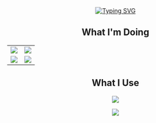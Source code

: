 <div align="center">
  <a href="https://git.io/typing-svg">
    <img src="https://readme-typing-svg.demolab.com?font=Fira+Code&duration=3000&pause=250&color=BB60FFB3&background=FFFFFF00&center=true&width=435&lines=Videogame+Modder;Software+Engineer;Computer+Engineering+Undergrad" alt="Typing SVG" />
  </a>
</div>

<div align="center">
  <h2>What I'm Doing</h2>
</div>

<table align="center">
  <tr>
    <td>
      <a href="https://github.com/erik-bobinski/valRandomizer">
        <img src="https://github-readme-stats.vercel.app/api/pin/?username=erik-bobinski&repo=valRandomizer&theme=tokyonight" />
      </a>
    </td>
    <td>
      <a href="https://github.com/erik-bobinski/leetcodle">
        <img src="https://github-readme-stats.vercel.app/api/pin/?username=erik-bobinski&repo=leetcodle&theme=tokyonight" />
      </a>
    </td>
  </tr>
  <tr>
    <td>
      <a href="https://github.com/erik-bobinski/ultimate-reslotter">
        <img src="https://github-readme-stats.vercel.app/api/pin/?username=erik-bobinski&repo=ultimate-reslotter&theme=tokyonight" />
      </a>
    </td>
    <td>
      <a href="https://github.com/erik-bobinski/threadx-hacking">
        <img src="https://github-readme-stats.vercel.app/api/pin/?username=erik-bobinski&repo=threadx-hacking&theme=tokyonight" />
      </a>
    </td>
  </tr>
  
</table>

<div align="center">
  <h2>What I Use</h2>
</div>

<p align="center">
  <a href="https://skillicons.dev">
    <img src="https://skillicons.dev/icons?i=neovim,vscode,idea,docker,react,angular,tailwind" />
  </a>
</p>

<p align="center">
  <a href="https://skillicons.dev">
    <img src="https://skillicons.dev/icons?i=go,ts,rust,cpp,python,java" />
  </a>
</p>
